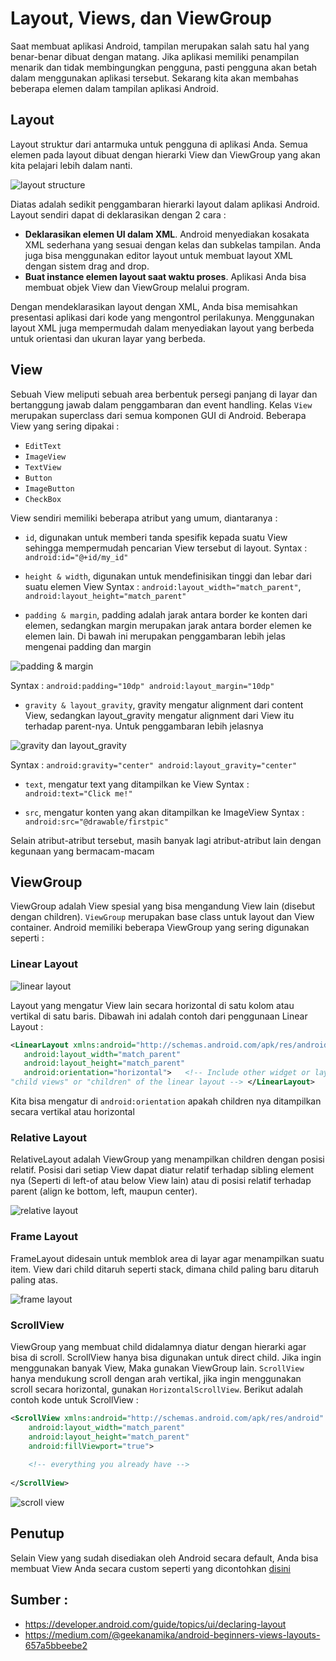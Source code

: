 # Layout, Views, dan ViewGroup

Saat membuat aplikasi Android, tampilan merupakan salah satu hal yang benar-benar dibuat dengan matang. Jika aplikasi memiliki penampilan menarik dan tidak membingungkan pengguna, pasti pengguna akan betah dalam menggunakan aplikasi tersebut. Sekarang kita akan membahas beberapa elemen dalam tampilan aplikasi Android. 

## Layout

Layout struktur dari antarmuka untuk pengguna di aplikasi Anda. Semua elemen pada layout dibuat dengan hierarki View dan ViewGroup yang akan kita pelajari lebih dalam nanti. 

![layout structure](img/layout-structure.png)

Diatas adalah sedikit penggambaran hierarki layout dalam aplikasi Android. Layout sendiri dapat di deklarasikan dengan 2 cara :

- **Deklarasikan elemen UI dalam XML**. Android menyediakan kosakata XML sederhana yang sesuai dengan kelas dan subkelas tampilan. Anda juga bisa menggunakan editor layout untuk membuat layout XML dengan sistem drag and drop.
- **Buat instance elemen layout saat waktu proses**. Aplikasi Anda bisa membuat objek View dan ViewGroup melalui program. 

Dengan mendeklarasikan layout dengan XML, Anda bisa memisahkan presentasi aplikasi dari kode yang mengontrol perilakunya. Menggunakan layout XML juga mempermudah dalam menyediakan layout yang berbeda untuk orientasi dan ukuran layar yang berbeda.

## View

Sebuah View meliputi sebuah area berbentuk persegi panjang di layar dan bertanggung jawab dalam penggambaran dan event handling. Kelas `View` merupakan superclass dari semua komponen GUI di Android. Beberapa View yang sering dipakai :

- `EditText`
- `ImageView`
- `TextView`
- `Button`
- `ImageButton`
- `CheckBox`

View sendiri memiliki beberapa atribut yang umum, diantaranya :

- `id`, digunakan untuk memberi tanda spesifik kepada suatu View sehingga mempermudah pencarian View tersebut di layout.
  Syntax : `android:id="@+id/my_id"`

- `height & width`, digunakan untuk mendefinisikan tinggi dan lebar dari suatu elemen View
  Syntax : `android:layout_width="match_parent"`, `android:layout_height="match_parent"`

- `padding & margin`, padding adalah jarak antara border ke konten dari elemen, sedangkan margin merupakan jarak antara border elemen ke elemen lain. Di bawah ini merupakan penggambaran lebih jelas mengenai padding dan margin
  
![padding & margin](img/padding-margin.jpg)

Syntax : `android:padding="10dp" android:layout_margin="10dp"`

- `gravity & layout_gravity`, gravity mengatur alignment dari content View, sedangkan layout_gravity mengatur alignment dari View itu terhadap parent-nya. Untuk penggambaran lebih jelasnya

![gravity dan layout_gravity](img/gravity.png)

Syntax : `android:gravity="center" android:layout_gravity="center"`

- `text`, mengatur text yang ditampilkan ke View
  Syntax : `android:text="Click me!"`

- `src`, mengatur konten yang akan ditampilkan ke ImageView
  Syntax : `android:src="@drawable/firstpic"`

Selain atribut-atribut tersebut, masih banyak lagi atribut-atribut lain dengan kegunaan yang bermacam-macam

## ViewGroup

ViewGroup adalah View spesial yang bisa mengandung View lain (disebut dengan children). `ViewGroup` merupakan base class untuk layout dan View container. Android memiliki beberapa ViewGroup yang sering digunakan seperti :

### Linear Layout

![linear layout](img/linear-layout.png)

Layout yang mengatur View lain secara horizontal di satu kolom atau vertikal di satu baris. Dibawah ini adalah contoh dari penggunaan Linear Layout :

```xml
<LinearLayout xmlns:android="http://schemas.android.com/apk/res/android"
   android:layout_width="match_parent"
   android:layout_height="match_parent"
   android:orientation="horizontal">   <!-- Include other widget or layout tags here. These are considered
"child views" or "children" of the linear layout --> </LinearLayout>
```

Kita bisa mengatur di `android:orientation` apakah children nya ditampilkan secara vertikal atau horizontal

### Relative Layout

RelativeLayout adalah ViewGroup yang menampilkan children dengan posisi relatif. Posisi dari setiap View dapat diatur relatif terhadap sibling element nya (Seperti di left-of atau below View lain) atau di posisi relatif terhadap parent (align ke bottom, left, maupun center).

![relative layout](img/relative-layout.png)

### Frame Layout

FrameLayout didesain untuk memblok area di layar agar menampilkan suatu item.  View dari child ditaruh seperti stack, dimana child paling baru ditaruh paling atas.

![frame layout](img/frame-layout.jpeg)

### ScrollView

ViewGroup yang membuat child didalamnya diatur dengan hierarki agar bisa di scroll. ScrollView hanya bisa digunakan untuk direct child. Jika ingin menggunakan banyak View, Maka gunakan ViewGroup lain. `ScrollView` hanya mendukung scroll dengan arah vertikal, jika ingin menggunakan scroll secara horizontal, gunakan `HorizontalScrollView`. Berikut adalah contoh kode untuk ScrollView :

```xml
<ScrollView xmlns:android="http://schemas.android.com/apk/res/android"
    android:layout_width="match_parent"
    android:layout_height="match_parent"
    android:fillViewport="true">
    
    <!-- everything you already have -->
    
</ScrollView>
```
![scroll view](img/scroll-view.png)

## Penutup

Selain View yang sudah disediakan oleh Android secara default, Anda bisa membuat View Anda secara custom seperti yang dicontohkan [disini](https://developer.android.com/guide/topics/ui/custom-components)

## Sumber :

- https://developer.android.com/guide/topics/ui/declaring-layout
- https://medium.com/@geekanamika/android-beginners-views-layouts-657a5bbeebe2
